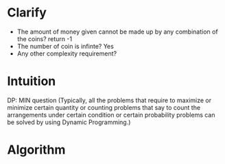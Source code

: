 # Clarify
- The amount of money given cannot be made up by any combination of the coins? return -1
- The number of coin is infinte? Yes
- Any other complexity requirement?
# Intuition
DP:  MIN question (Typically, all the problems that require to maximize or minimize certain quantity or counting problems that say to count the arrangements under certain condition or certain probability problems can be solved by using Dynamic Programming.)
# Algorithm 
